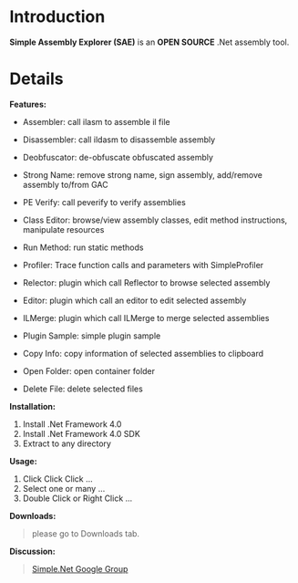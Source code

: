 # Introduction #

**Simple Assembly Explorer (SAE)** is an **OPEN SOURCE** .Net assembly tool.

# Details #

**Features:**
  * Assembler: call ilasm to assemble il file
  * Disassembler: call ildasm to disassemble assembly
  * Deobfuscator: de-obfuscate obfuscated assembly
  * Strong Name: remove strong name, sign assembly, add/remove assembly to/from GAC
  * PE Verify: call peverify to verify assemblies

  * Class Editor: browse/view assembly classes, edit method instructions, manipulate resources
  * Run Method: run static methods
  * Profiler: Trace function calls and parameters with SimpleProfiler

  * Relector: plugin which call Reflector to browse selected assembly
  * Editor: plugin which call an editor to edit selected assembly
  * ILMerge: plugin which call ILMerge to merge selected assemblies
  * Plugin Sample: simple plugin sample

  * Copy Info: copy information of selected assemblies to clipboard
  * Open Folder: open container folder
  * Delete File: delete selected files

**Installation:**
  1. Install .Net Framework 4.0
  1. Install .Net Framework 4.0 SDK
  1. Extract to any directory

**Usage:**
  1. Click Click Click ...
  1. Select one or many ...
  1. Double Click or Right Click ...

**Downloads:**
> please go to Downloads tab.

**Discussion:**
> [Simple.Net Google Group](http://groups.google.com/group/simpledotnet)